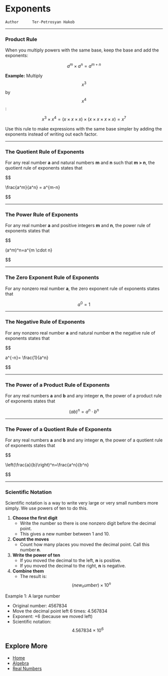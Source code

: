 # Exponents

```info
Author      Ter-Petrosyan Hakob
```

---

### Product Rule

 
When you multiply powers with the same base, keep the base and add the exponents:  

$$
    a^m \times a^n = a^{m + n}
$$

**Example:**  Multiply $$x^3$$ by $$x^4$$:  

$$
    x^3 \times x^4 
    = (x \times x \times x) \times (x \times x \times x \times x) 
    = x^7
$$

Use this rule to make expressions with the same base simpler by adding the exponents instead of writing out each factor.

---

### The Quotient Rule of Exponents

For any real number **a** and natural numbers **m** and **n** such that **m > n**, 
the quotient rule of exponents states that

$$

\frac{a^m}{a^n} = a^{m-n}

$$

---

### The Power Rule of Exponents

For any real number **a** and positive integers **m** and **n**, the power rule of exponents states that

$$

(a^m)^n=a^{m \cdot n}

$$

---

### The Zero Exponent Rule of Exponents

For any nonzero real number **a**, the zero exponent rule of exponents states that

$$
a^0 = 1
$$

---

### The Negative Rule of Exponents

For any nonzero real number **a** and natural number **n** the negative rule of exponents states that

$$

a^{-n}= \frac{1}{a^n}

$$

---

### The Power of a Product Rule of Exponents

For any real numbers **a** and **b** and any integer **n**, the power of a product rule of exponents states that

$$
(ab)^n = a^n \cdot b^n
$$

---

### The Power of a Quotient Rule of Exponents

For any real numbers **a** and **b** and any integer **n**, the power of a quotient rule of exponents states that

$$

 \left(\frac{a}{b}\right)^n=\frac{a^n}{b^n}

$$

---

### Scientific Notation

Scientific notation is a way to write very large or very small numbers more simply. We use powers of ten to do this.

1. **Choose the first digit**
    - Write the number so there is one nonzero digit before the decimal point.
    - This gives a new number between 1 and 10.
2. **Count the moves**
    - Count how many places you moved the decimal point. Call this number **n**.
3. **Write the power of ten**
    - If you moved the decimal to the left, **n** is positive.
    - If you moved the decimal to the right, **n** is negative.    
4. **Combine them**
    - The result is: $$(new_number) \times 10^n$$


Example 1: A large number
- Original number: 4567834
- Move the decimal point left 6 times: 4.567834
- Exponent: +6 (because we moved left)
- Scientific notation: $$4.567834 \times 10^6$$

## Explore More

- [Home](./../../../README.md)
- [Algebra](./../tutorials.md)
- [Real Numbers](./1_Real_Numbers.md)
